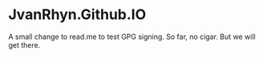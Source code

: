 # JvanRhyn.Github.IO

A small change to read.me to test GPG signing.
So far, no cigar. But we will get there.